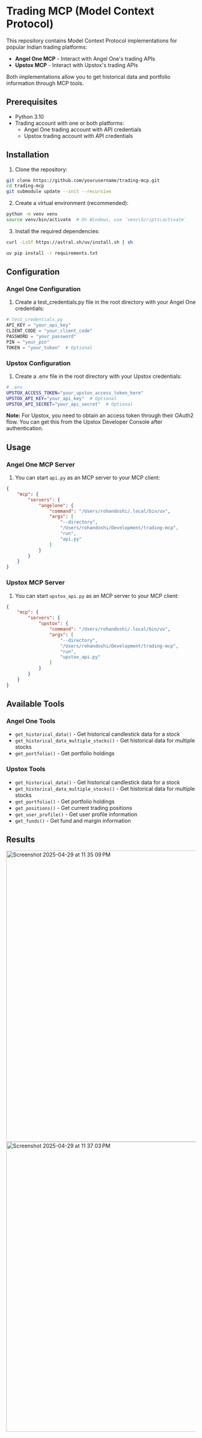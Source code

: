 # Trading MCP (Model Context Protocol)

This repository contains Model Context Protocol implementations for popular Indian trading platforms:

- **Angel One MCP** - Interact with Angel One's trading APIs
- **Upstox MCP** - Interact with Upstox's trading APIs

Both implementations allow you to get historical data and portfolio information through MCP tools.

## Prerequisites

- Python 3.10
- Trading account with one or both platforms:
  - Angel One trading account with API credentials
  - Upstox trading account with API credentials

## Installation

1. Clone the repository:
```bash
git clone https://github.com/yourusername/trading-mcp.git
cd trading-mcp
git submodule update --init --recursive
```

2. Create a virtual environment (recommended):
```bash
python -m venv venv
source venv/bin/activate  # On Windows, use `venv\Scripts\activate`
```

3. Install the required dependencies:
```bash
curl -LsSf https://astral.sh/uv/install.sh | sh
```

```bash
uv pip install -r requirements.txt
```

## Configuration

### Angel One Configuration

1. Create a test_credentials.py file in the root directory with your Angel One credentials:
```python
# test_credentials.py
API_KEY = "your_api_key"
CLIENT_CODE = "your_client_code"
PASSWORD = "your_password"
PIN = "your_pin"
TOKEN = "your_token"  # Optional
```

### Upstox Configuration

1. Create a .env file in the root directory with your Upstox credentials:
```bash
# .env
UPSTOX_ACCESS_TOKEN="your_upstox_access_token_here"
UPSTOX_API_KEY="your_api_key"  # Optional
UPSTOX_API_SECRET="your_api_secret"  # Optional
```

**Note:** For Upstox, you need to obtain an access token through their OAuth2 flow. You can get this from the Upstox Developer Console after authentication.

## Usage

### Angel One MCP Server

1. You can start `api.py` as an MCP server to your MCP client:
```json
{
    "mcp": {
        "servers": {
            "angelone": {
                "command": "/Users/rohandoshi/.local/bin/uv",
                "args": [
                    "--directory",
                    "/Users/rohandoshi/Development/trading-mcp",
                    "run",
                    "api.py"
                ]
            }
        }
    }
}
```

### Upstox MCP Server

1. You can start `upstox_api.py` as an MCP server to your MCP client:
```json
{
    "mcp": {
        "servers": {
            "upstox": {
                "command": "/Users/rohandoshi/.local/bin/uv",
                "args": [
                    "--directory",
                    "/Users/rohandoshi/Development/trading-mcp",
                    "run",
                    "upstox_api.py"
                ]
            }
        }
    }
}
```

## Available Tools

### Angel One Tools
- `get_historical_data()` - Get historical candlestick data for a stock
- `get_historical_data_multiple_stocks()` - Get historical data for multiple stocks
- `get_portfolio()` - Get portfolio holdings

### Upstox Tools
- `get_historical_data()` - Get historical candlestick data for a stock
- `get_historical_data_multiple_stocks()` - Get historical data for multiple stocks
- `get_portfolio()` - Get portfolio holdings
- `get_positions()` - Get current trading positions
- `get_user_profile()` - Get user profile information
- `get_funds()` - Get fund and margin information

## Results
<img width="773" alt="Screenshot 2025-04-29 at 11 35 09 PM" src="https://github.com/user-attachments/assets/a302099b-2a00-41fe-ace0-0fd82e854e56" />
<img width="770" alt="Screenshot 2025-04-29 at 11 37 03 PM" src="https://github.com/user-attachments/assets/90861d78-87b8-4f8a-a660-c5b48de84c42" />


